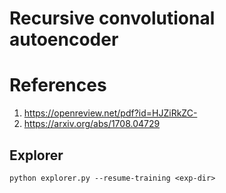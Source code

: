 # Recursive convolutional autoencoder

# References
1. https://openreview.net/pdf?id=HJZiRkZC-
2. https://arxiv.org/abs/1708.04729

## Explorer

```
python explorer.py --resume-training <exp-dir>
```
